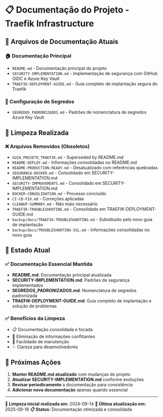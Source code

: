 # 📋 Documentação do Projeto - Traefik Infrastructure

## 📖 **Arquivos de Documentação Atuais**

### **🏠 Documentação Principal**
- `README.md` - Documentação principal do projeto
- `SECURITY-IMPLEMENTATION.md` - Implementação de segurança com GitHub OIDC e Azure Key Vault
- `TRAEFIK-DEPLOYMENT-GUIDE.md` - Guia completo de implantação segura do Traefik

### **🔐 Configuração de Segredos**
- `SEGREDOS_PADRONIZADOS.md` - Padrões de nomenclatura de segredos Azure Key Vault

## 🧹 **Limpeza Realizada**

### **❌ Arquivos Removidos (Obsoletos)**
- `GUIA_PROJETO_TRAEFIK.md` - Superseded by README.md
- `README-DEPLOY.md` - Informações consolidadas no README.md
- `README-PRODUCTION-READY.md` - Desatualizado com referências quebradas
- `SEGURANCA-DOCKER.md` - Consolidado em SECURITY-IMPLEMENTATION.md
- `SECURITY-IMPROVEMENTS.md` - Consolidado em SECURITY-IMPLEMENTATION.md
- `DOCKER-CONSOLIDATION.md` - Processo concluído
- `CI-CD-FIX.md` - Correções aplicadas
- `CLEANUP-SUMMARY.md` - Não mais necessário
- `TRAEFIK-TROUBLESHOOTING.md` - Consolidado em TRAEFIK-DEPLOYMENT-GUIDE.md
- `backup/docs/TRAEFIK-TROUBLESHOOTING.md` - Substituído pelo novo guia de implantação
- `backup/docs/TROUBLESHOOTING-SSL.md` - Informações consolidadas no novo guia

## 🎯 **Estado Atual**

### ✅ **Documentação Essencial Mantida**
- **README.md**: Documentação principal atualizada
- **SECURITY-IMPLEMENTATION.md**: Padrões de segurança implementados
- **SEGREDOS_PADRONIZADOS.md**: Nomenclatura de segredos padronizada
- **TRAEFIK-DEPLOYMENT-GUIDE.md**: Guia completo de implantação e solução de problemas

### ✅ **Benefícios da Limpeza**
- 📋 Documentação consolidada e focada
- 🧹 Eliminação de informações conflitantes
- 📖 Facilidade de manutenção
- ✨ Clareza para desenvolvedores

## 🔄 **Próximas Ações**

1. **Manter README.md atualizado** com mudanças do projeto
2. **Atualizar SECURITY-IMPLEMENTATION.md** conforme evoluções
3. **Revisar periodicamente** a documentação para consistência
4. **Adicionar nova documentação** apenas quando essencial

---
**🧹 Limpeza inicial realizada em:** 2024-09-14
**🧹 Última atualização em:** 2025-09-16
**📋 Status:** Documentação otimizada e consolidada